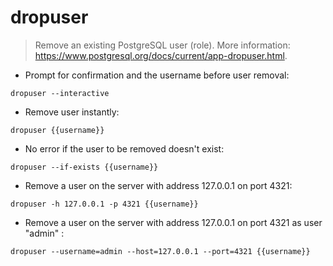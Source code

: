 # dropuser

> Remove an existing PostgreSQL user (role).
> More information: <https://www.postgresql.org/docs/current/app-dropuser.html>.

- Prompt for confirmation and the username before user removal:

`dropuser --interactive`

- Remove user instantly:

`dropuser {{username}}`

- No error if the user to be removed doesn't exist:

`dropuser --if-exists {{username}}`

- Remove a user on the server with address 127.0.0.1 on port 4321:

`dropuser -h 127.0.0.1 -p 4321 {{username}}`

- Remove a user on the server with address 127.0.0.1 on port 4321 as user "admin" :

`dropuser --username=admin --host=127.0.0.1 --port=4321 {{username}}`

